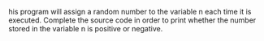 his program will assign a random number to the variable n each time it is executed. Complete the source code in order to print whether the number stored in the variable n is positive or negative.